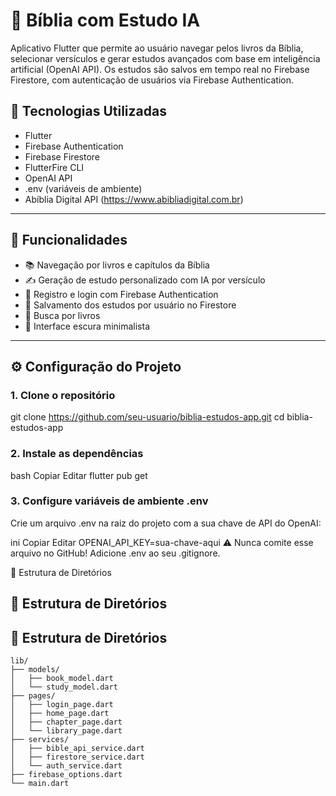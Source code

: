 # 📖 Bíblia com Estudo IA

Aplicativo Flutter que permite ao usuário navegar pelos livros da Bíblia, selecionar versículos e gerar estudos avançados com base em inteligência artificial (OpenAI API). Os estudos são salvos em tempo real no Firebase Firestore, com autenticação de usuários via Firebase Authentication.

## 🔧 Tecnologias Utilizadas

- Flutter
- Firebase Authentication
- Firebase Firestore
- FlutterFire CLI
- OpenAI API
- .env (variáveis de ambiente)
- Abíblia Digital API (https://www.abibliadigital.com.br)

---

## 🚀 Funcionalidades

- 📚 Navegação por livros e capítulos da Bíblia
- ✍️ Geração de estudo personalizado com IA por versículo
- 🔐 Registro e login com Firebase Authentication
- 📂 Salvamento dos estudos por usuário no Firestore
- 🔎 Busca por livros
- 🌙 Interface escura minimalista

---

## ⚙️ Configuração do Projeto

### 1. Clone o repositório

git clone https://github.com/seu-usuario/biblia-estudos-app.git
cd biblia-estudos-app
### 2. Instale as dependências
bash
Copiar
Editar
flutter pub get

### 3. Configure variáveis de ambiente .env
Crie um arquivo .env na raiz do projeto com a sua chave de API do OpenAI:

ini
Copiar
Editar
OPENAI_API_KEY=sua-chave-aqui
⚠️ Nunca comite esse arquivo no GitHub! Adicione .env ao seu .gitignore.

📂 Estrutura de Diretórios

## 📂 Estrutura de Diretórios

## 📂 Estrutura de Diretórios

```text
lib/
├── models/
│   ├── book_model.dart
│   └── study_model.dart
├── pages/
│   ├── login_page.dart
│   ├── home_page.dart
│   ├── chapter_page.dart
│   └── library_page.dart
├── services/
│   ├── bible_api_service.dart
│   ├── firestore_service.dart
│   └── auth_service.dart
├── firebase_options.dart
└── main.dart
```

